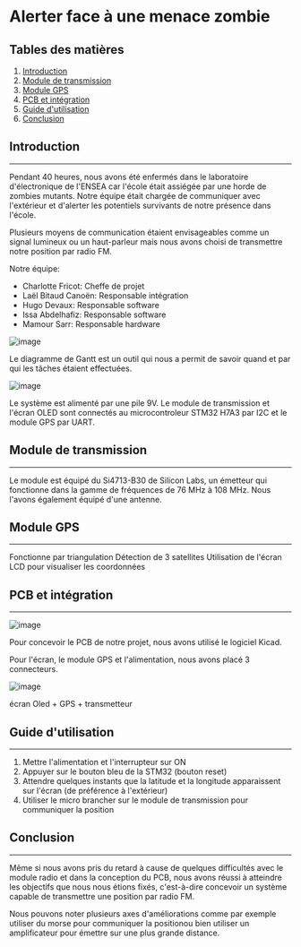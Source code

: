 # Alerter face à une menace zombie
## Tables des matières
1. [Introduction](#introduction)
2. [Module de transmission](#module-de-transmission)
3. [Module GPS](#module-gps)
4. [PCB et intégration](#pcb-et-intégration)
5. [Guide d'utilisation](#guide-dutilisation)
6. [Conclusion](#conclusion)

## Introduction
***
Pendant 40 heures, nous avons été enfermés dans le laboratoire d'électronique de l'ENSEA car l'école était assiégée par une horde de zombies mutants. Notre équipe était chargée de communiquer avec l'extérieur et d'alerter les potentiels survivants de notre présence dans l'école. 

Plusieurs moyens de communication étaient envisageables comme un signal lumineux ou un haut-parleur mais nous avons choisi de transmettre notre position par radio FM. 

Notre équipe:
* Charlotte Fricot: Cheffe de projet
* Laël Bitaud Canoën: Responsable intégration
* Hugo Devaux: Responsable software
* Issa Abdelhafiz: Responsable software
* Mamour Sarr: Responsable hardware


![image](https://github.com/charfric/zombieAlerte/assets/131167268/99f67354-4a6b-4ab1-90fe-083f3215a94f)

Le diagramme de Gantt est un outil qui nous a permit de savoir quand et par qui les tâches étaient effectuées. 


![image](https://github.com/charfric/zombieAlerte/assets/131167268/bb358cb1-8307-4a8a-9511-236f46ea0c3f)

Le système est alimenté par une pile 9V.
Le module de transmission et l'écran OLED sont connectés au microcontroleur STM32 H7A3 par I2C et le module GPS par UART. 

## Module de transmission
***

Le module est équipé du Si4713-B30 de Silicon Labs, un émetteur qui fonctionne dans la gamme de fréquences de 76 MHz à 108 MHz. Nous l'avons également équipé d'une antenne.

## Module GPS
***

Fonctionne par triangulation 
Détection de 3 satellites 
Utilisation de l'écran LCD pour visualiser les coordonnées

## PCB et intégration
***
![image](https://github.com/charfric/zombieAlerte/assets/131167268/e4ee2714-3d4f-49ac-8e07-b9a54489b3b3)

Pour concevoir le PCB de notre projet, nous avons utilisé le logiciel Kicad. 

Pour l'écran, le module GPS et l'alimentation, nous avons placé 3 connecteurs. 

![image](https://github.com/charfric/zombieAlerte/assets/131167268/9ea12099-3afa-4211-b86a-64b5ce62e172)
 

écran Oled + GPS + transmetteur 


## Guide d'utilisation
***
1. Mettre l'alimentation et l'interrupteur sur ON 
2. Appuyer sur le bouton bleu de la STM32 (bouton reset)
3. Attendre quelques instants que la latitude et la longitude apparaissent sur l'écran (de préférence à l'extérieur)
4. Utiliser le micro brancher sur le module de transmission pour communiquer la position

## Conclusion
***
Même si nous avons pris du retard à cause de quelques difficultés avec le module radio et dans la conception du PCB, nous avons réussi à atteindre les objectifs que nous nous étions fixés, c'est-à-dire concevoir un système capable de transmettre une position par radio FM. 

Nous pouvons noter plusieurs axes d'améliorations comme par exemple utiliser du morse pour communiquer la positionou bien utiliser un amplificateur pour émettre sur une plus grande distance. 

